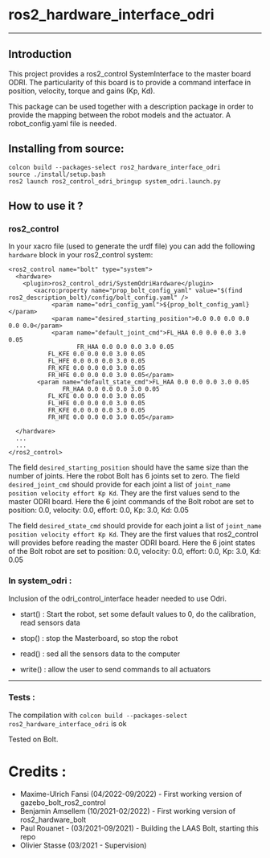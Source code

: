 # ros2_hardware_interface_odri
----------------------

## Introduction

This project provides a ros2_control SystemInterface to the master board ODRI.
The particularity of this board is to provide a command interface in position, velocity, torque and gains (Kp, Kd).

This package can be used together with a description package in order to provide the mapping between the robot models
and the actuator. A robot_config.yaml file is needed.

## Installing from source:

```
colcon build --packages-select ros2_hardware_interface_odri
source ./install/setup.bash
ros2 launch ros2_control_odri_bringup system_odri.launch.py
```

## How to use it ?

### ros2_control

In your xacro file (used to generate the urdf file) you can add the following ```hardware``` block in your ros2_control system:
```
<ros2_control name="bolt" type="system">
  <hardware>
    <plugin>ros2_control_odri/SystemOdriHardware</plugin>
       <xacro:property name="prop_bolt_config_yaml" value="$(find ros2_description_bolt)/config/bolt_config.yaml" />
      	    <param name="odri_config_yaml">${prop_bolt_config_yaml}</param>
    	    <param name="desired_starting_position">0.0 0.0 0.0 0.0 0.0 0.0</param>
    	    <param name="default_joint_cmd">FL_HAA 0.0 0.0 0.0 3.0 0.05
    	    	   FR_HAA 0.0 0.0 0.0 3.0 0.05
	   	   FL_KFE 0.0 0.0 0.0 3.0 0.05
		   FL_HFE 0.0 0.0 0.0 3.0 0.05
		   FR_KFE 0.0 0.0 0.0 3.0 0.05
		   FR_HFE 0.0 0.0 0.0 3.0 0.05</param>
	    <param name="default_state_cmd">FL_HAA 0.0 0.0 0.0 3.0 0.05
	    	   FR_HAA 0.0 0.0 0.0 3.0 0.05
		   FL_KFE 0.0 0.0 0.0 3.0 0.05
		   FL_HFE 0.0 0.0 0.0 3.0 0.05
		   FR_KFE 0.0 0.0 0.0 3.0 0.05
		   FR_HFE 0.0 0.0 0.0 3.0 0.05</param>

  </hardware>
  ...
  ...
</ros2_control>
```

The field ```desired_starting_position``` should have the same size than the number of joints.
Here the robot Bolt has 6 joints set to zero.
The field ```desired_joint_cmd``` should provide for each joint a list of ```joint_name position velocity effort Kp Kd```.
They are the first values send to the master ODRI board.
Here the 6 joint commands of the Bolt robot are set to position: 0.0, velocity: 0.0, effort: 0.0, Kp: 3.0, Kd: 0.05

The field ```desired_state_cmd``` should provide for each joint a list of ```joint_name position velocity effort Kp Kd```.
They are the first values that ros2_control will provides before reading the master ODRI board.
Here the 6 joint states of the Bolt robot are set to position: 0.0, velocity: 0.0, effort: 0.0, Kp: 3.0, Kd: 0.05

### In system_odri :

Inclusion of the odri_control_interface header needed to use Odri.


   - start() : Start the robot, set some default values to 0, do the calibration, read sensors data

   - stop() : stop the Masterboard, so stop the robot

   - read() : sed all the sensors data to the computer

   - write() : allow the user to send commands to all actuators


----------------------

### Tests :

The compilation with ```colcon build --packages-select ros2_hardware_interface_odri``` is ok


Tested on Bolt.

# Credits :

 *   Maxime-Ulrich Fansi (04/2022-09/2022) - First working version of gazebo_bolt_ros2_control
 *   Benjamin Amsellem (10/2021-02/2022) - First working version of ros2_hardware_bolt
 *   Paul Rouanet - (03/2021-09/2021) - Building the LAAS Bolt, starting this repo
 *   Olivier Stasse (03/2021 - Supervision)
